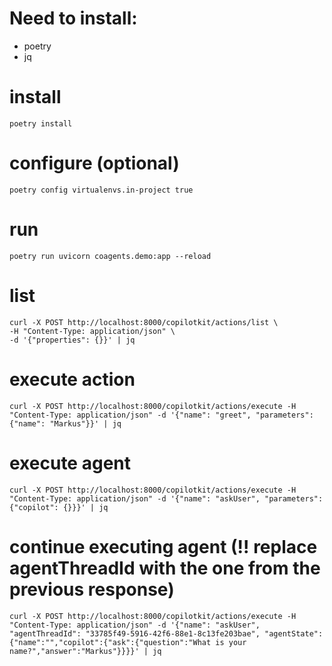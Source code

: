 # Need to install:

- poetry
- jq

# install

```
poetry install
```

# configure (optional)

```
poetry config virtualenvs.in-project true
```

# run

```
poetry run uvicorn coagents.demo:app --reload
```

# list

```
curl -X POST http://localhost:8000/copilotkit/actions/list \
-H "Content-Type: application/json" \
-d '{"properties": {}}' | jq
```

# execute action

```
curl -X POST http://localhost:8000/copilotkit/actions/execute -H "Content-Type: application/json" -d '{"name": "greet", "parameters": {"name": "Markus"}}' | jq
```

# execute agent

```
curl -X POST http://localhost:8000/copilotkit/actions/execute -H "Content-Type: application/json" -d '{"name": "askUser", "parameters": {"copilot": {}}}' | jq
```

# continue executing agent (!! replace agentThreadId with the one from the previous response)

```
curl -X POST http://localhost:8000/copilotkit/actions/execute -H "Content-Type: application/json" -d '{"name": "askUser", "agentThreadId": "33785f49-5916-42f6-88e1-8c13fe203bae", "agentState": {"name":"","copilot":{"ask":{"question":"What is your name?","answer":"Markus"}}}}' | jq
```
